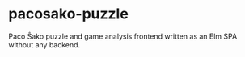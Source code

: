 # pacosako-puzzle

Paco Ŝako puzzle and game analysis frontend written as an Elm SPA without any backend.
